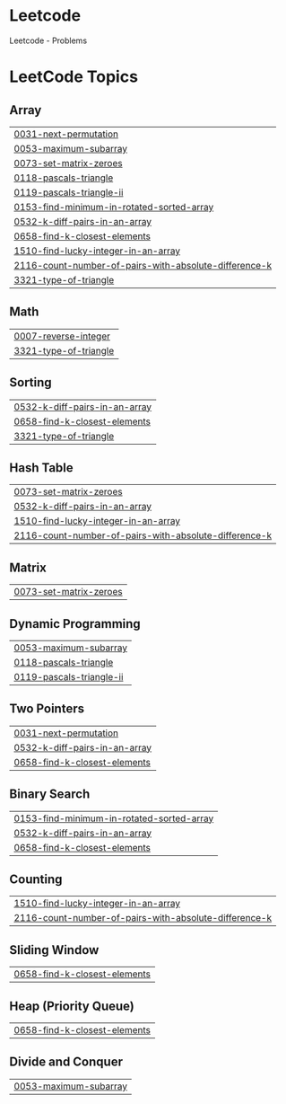 # Leetcode
Leetcode - Problems

<!---LeetCode Topics Start-->
# LeetCode Topics
## Array
|  |
| ------- |
| [0031-next-permutation](https://github.com/atharvarajput4/Leetcode/tree/master/0031-next-permutation) |
| [0053-maximum-subarray](https://github.com/atharvarajput4/Leetcode/tree/master/0053-maximum-subarray) |
| [0073-set-matrix-zeroes](https://github.com/atharvarajput4/Leetcode/tree/master/0073-set-matrix-zeroes) |
| [0118-pascals-triangle](https://github.com/atharvarajput4/Leetcode/tree/master/0118-pascals-triangle) |
| [0119-pascals-triangle-ii](https://github.com/atharvarajput4/Leetcode/tree/master/0119-pascals-triangle-ii) |
| [0153-find-minimum-in-rotated-sorted-array](https://github.com/atharvarajput4/Leetcode/tree/master/0153-find-minimum-in-rotated-sorted-array) |
| [0532-k-diff-pairs-in-an-array](https://github.com/atharvarajput4/Leetcode/tree/master/0532-k-diff-pairs-in-an-array) |
| [0658-find-k-closest-elements](https://github.com/atharvarajput4/Leetcode/tree/master/0658-find-k-closest-elements) |
| [1510-find-lucky-integer-in-an-array](https://github.com/atharvarajput4/Leetcode/tree/master/1510-find-lucky-integer-in-an-array) |
| [2116-count-number-of-pairs-with-absolute-difference-k](https://github.com/atharvarajput4/Leetcode/tree/master/2116-count-number-of-pairs-with-absolute-difference-k) |
| [3321-type-of-triangle](https://github.com/atharvarajput4/Leetcode/tree/master/3321-type-of-triangle) |
## Math
|  |
| ------- |
| [0007-reverse-integer](https://github.com/atharvarajput4/Leetcode/tree/master/0007-reverse-integer) |
| [3321-type-of-triangle](https://github.com/atharvarajput4/Leetcode/tree/master/3321-type-of-triangle) |
## Sorting
|  |
| ------- |
| [0532-k-diff-pairs-in-an-array](https://github.com/atharvarajput4/Leetcode/tree/master/0532-k-diff-pairs-in-an-array) |
| [0658-find-k-closest-elements](https://github.com/atharvarajput4/Leetcode/tree/master/0658-find-k-closest-elements) |
| [3321-type-of-triangle](https://github.com/atharvarajput4/Leetcode/tree/master/3321-type-of-triangle) |
## Hash Table
|  |
| ------- |
| [0073-set-matrix-zeroes](https://github.com/atharvarajput4/Leetcode/tree/master/0073-set-matrix-zeroes) |
| [0532-k-diff-pairs-in-an-array](https://github.com/atharvarajput4/Leetcode/tree/master/0532-k-diff-pairs-in-an-array) |
| [1510-find-lucky-integer-in-an-array](https://github.com/atharvarajput4/Leetcode/tree/master/1510-find-lucky-integer-in-an-array) |
| [2116-count-number-of-pairs-with-absolute-difference-k](https://github.com/atharvarajput4/Leetcode/tree/master/2116-count-number-of-pairs-with-absolute-difference-k) |
## Matrix
|  |
| ------- |
| [0073-set-matrix-zeroes](https://github.com/atharvarajput4/Leetcode/tree/master/0073-set-matrix-zeroes) |
## Dynamic Programming
|  |
| ------- |
| [0053-maximum-subarray](https://github.com/atharvarajput4/Leetcode/tree/master/0053-maximum-subarray) |
| [0118-pascals-triangle](https://github.com/atharvarajput4/Leetcode/tree/master/0118-pascals-triangle) |
| [0119-pascals-triangle-ii](https://github.com/atharvarajput4/Leetcode/tree/master/0119-pascals-triangle-ii) |
## Two Pointers
|  |
| ------- |
| [0031-next-permutation](https://github.com/atharvarajput4/Leetcode/tree/master/0031-next-permutation) |
| [0532-k-diff-pairs-in-an-array](https://github.com/atharvarajput4/Leetcode/tree/master/0532-k-diff-pairs-in-an-array) |
| [0658-find-k-closest-elements](https://github.com/atharvarajput4/Leetcode/tree/master/0658-find-k-closest-elements) |
## Binary Search
|  |
| ------- |
| [0153-find-minimum-in-rotated-sorted-array](https://github.com/atharvarajput4/Leetcode/tree/master/0153-find-minimum-in-rotated-sorted-array) |
| [0532-k-diff-pairs-in-an-array](https://github.com/atharvarajput4/Leetcode/tree/master/0532-k-diff-pairs-in-an-array) |
| [0658-find-k-closest-elements](https://github.com/atharvarajput4/Leetcode/tree/master/0658-find-k-closest-elements) |
## Counting
|  |
| ------- |
| [1510-find-lucky-integer-in-an-array](https://github.com/atharvarajput4/Leetcode/tree/master/1510-find-lucky-integer-in-an-array) |
| [2116-count-number-of-pairs-with-absolute-difference-k](https://github.com/atharvarajput4/Leetcode/tree/master/2116-count-number-of-pairs-with-absolute-difference-k) |
## Sliding Window
|  |
| ------- |
| [0658-find-k-closest-elements](https://github.com/atharvarajput4/Leetcode/tree/master/0658-find-k-closest-elements) |
## Heap (Priority Queue)
|  |
| ------- |
| [0658-find-k-closest-elements](https://github.com/atharvarajput4/Leetcode/tree/master/0658-find-k-closest-elements) |
## Divide and Conquer
|  |
| ------- |
| [0053-maximum-subarray](https://github.com/atharvarajput4/Leetcode/tree/master/0053-maximum-subarray) |
<!---LeetCode Topics End-->